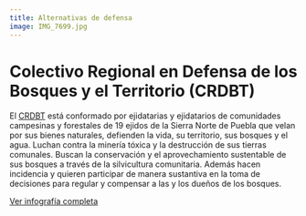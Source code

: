 ```yaml
---
title: Alternativas de defensa
image: IMG_7699.jpg
---
```


# Colectivo Regional en Defensa de los Bosques y el Territorio (CRDBT)

El [CRDBT](https://www.facebook.com/DefensaBosquesyTerritorio) está conformado por ejidatarias y ejidatarios de comunidades campesinas y forestales de 19 ejidos de la Sierra Norte de Puebla que velan por sus bienes naturales, defienden la vida, su territorio, sus bosques y el agua. Luchan contra la minería tóxica y la destrucción de sus tierras comunales. Buscan la conservación y el aprovechamiento sustentable de sus bosques a través de la silvicultura comunitaria. Además hacen incidencia y quieren participar de manera sustantiva en la toma de decisiones para regular y compensar a las y los dueños de los bosques.

<a class="btn btn-secondary" href="https://poderlatam.org/wp-content/uploads/2023/11/lineadetiempo_CRDBT-scaled.jpg" target="_blank">Ver infografía completa</a>
<br>
